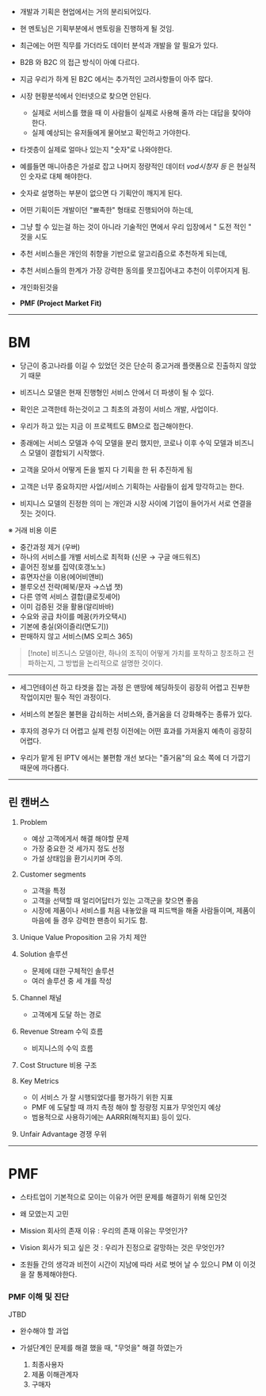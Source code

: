 


- 개발과 기획은 현업에서는 거의 분리되어있다.
- 현 멘토님은 기획부분에서 멘토링을 진행하게 될 것임.
- 최근에는 어떤 직무를 가더라도 데이터 분석과 개발을 알 필요가 있다.

- B2B 와 B2C 의 접근 방식이 아예 다르다.

- 지금 우리가 하게 된 B2C 에서는 추가적인 고려사항들이 아주 많다.


- 시장 현황분석에서 인터넷으로 찾으면 안된다.
	- 실제로 서비스를 했을 때 이 사람들이 실제로 사용해 줄까 라는 대답을 찾아야 한다.
	- 실제 예상되는 유저들에게 물어보고 확인하고 가야한다.

- 타겟층이 실제로 얼마나 있는지 "숫자"로 나와야한다.
- 예를들면 매니아층은 가설로 잡고 나머지 정량적인 데이터 *vod시청자 등* 은 현실적인 숫자로 대체 해야한다.

- 숫자로 설명하는 부분이 없으면 다 기획안이 깨지게 된다.

- 어떤 기획이든 개발이던 "뾰족한" 형태로 진행되어야 하는데,

- 그냥 할 수 있는걸 하는 것이 아니라 기술적인 면에서 우리 입장에서 " 도전 적인 " 것을 시도

- 추천 서비스들은 개인의 취향을 기반으로 알고리즘으로 추천하게 되는데,
- 추천 서비스들의 한계가 가장 강력한 동의를 못끄집어내고 추천이 이루어지게 됨.

- 개인화된것을 

- **PMF (Project Market Fit)**

---

# BM

- 당근이 중고나라를 이길 수 있었던 것은 단순히 중고거래 플랫폼으로 진출하지 않았기 때문


- 비즈니스 모델은 현재 진행형인 서비스 안에서 더 파생이 될 수 있다.

- 확인은 고객한테 하는것이고 그 최초의 과정이 서비스 개발, 사업이다.


- 우리가 하고 있는 지금 이 프로젝트도  BM으로 접근해야한다.

- 종래에는 서비스 모델과 수익 모델을 분리 했지만, 코로나 이후 수익 모델과 비즈니스 모델이 결합되기 시작했다.

- 고객을 모아서 어떻게 돈을 벌지 다 기획을 한 뒤 추진하게 됨

- 고객은 너무 중요하지만 사업/서비스 기획하는 사람들이 쉽게 망각하고는 한다.

- 비지니스 모델의 진정한 의미 는 개인과 시장 사이에 기업이 들어가서 서로 연결을 짓는 것이다.

※ 거래 비용 이론

- 중간과정 제거 (우버)
- 하나의 서비스를 개별 서비스로 최적화 (신문 → 구글 애드워즈)
- 흩어진 정보를 집약(호갱노노)
- 휴면자산을 이용(에어비앤비)
- 블루오션 전략(페북/문자 →스냅 챗)
- 다른 영역 서비스 결합(클로짓셰어)
- 이미 검증된 것을 활용(알리바바)
- 수요와 공급 차이를 메꿈(카카오택시)
- 기본에 충실(와이즐리(면도기))
- 판매하지 않고 서비스(MS 오피스 365)

>[!note] 비즈니스 모델이란, 
>하나의 조직이 어떻게 가치를 포착하고 창조하고 전파하는지, 그 방법을 논리적으로 설명한 것이다.


---

- 세그먼테이션 하고 타겟을 잡는 과정 은 맨땅에 헤딩하듯이 굉장히 어렵고 진부한 작업이지만 필수 적인 과정이다.

- 서비스의 본질은 불편을 감쇠하는 서비스와, 즐거움을 더 강화해주는 종류가 있다.

- 후자의 경우가 더 어렵고 실제 런칭 이전에는 어떤 효과를 가져올지 예측이 굉장히 어렵다.

- 우리가 맡게 된 IPTV 에서는 불편함 개선 보다는 "즐거움"의 요소 쪽에 더 가깝기 때문에 까다롭다.



---

## 린 캔버스

1. Problem
	- 예상 고객에게서 해결 해야할 문제
	- 가장 중요한 것 세가지 정도 선정
	- 가설 상태임을 환기시키며 주의.

2. Customer segments
	- 고객을 특정
	- 고객을 선택할 때 얼리어답터가 있는 고객군을 찾으면 좋음
	- 시장에 제품이나 서비스를 처음 내놓았을 때 피드백을 해줄 사람들이며, 제품이 마음에 들 경우 강력한 팬층이 되기도 함.

3. Unique Value Proposition 고유 가치 제안

4. Solution 솔루션
	- 문제에 대한 구체적인 솔루션
	- 여러 솔루션 중 세 개를 작성

5. Channel 채널
	- 고객에게 도달 하는 경로

6. Revenue Stream 수익 흐름
	- 비지니스의 수익 흐름

7. Cost Structure 비용 구조

8. Key Metrics
	- 이 서비스 가 잘 시행되었다를 평가하기 위한 지표
	- PMF 에 도달할 때 까지 측정 해야 할 정량정 지표가 무엇인지 예상
	- 범용적으로 사용하기에는 AARRR(해적지표) 등이 있다.

9. Unfair Advantage 경쟁 우위

---

# PMF

- 스타트업이 기본적으로 모이는 이유가 어떤 문제를 해결하기 위해 모인것
- 왜 모였는지 고민
- Mission 회사의 존재 이유 : 우리의 존재 이유는 무엇인가?
- Vision 회사가 되고 싶은 것 : 우리가 진정으로 갈망하는 것은 무엇인가?

- 조원들 간의 생각과 비전이 시간이 지남에 따라 서로 벗어 날 수 있으니 PM 이 이것을 잘 통제해야한다.

### PMF 이해 및 진단

JTBD 
- 완수해야 할 과업
- 가설단계인 문제를 해결 했을 때, "무엇을" 해결 하였는가

	1. 최종사용자
	2. 제품 이해관계자
	3. 구매자


